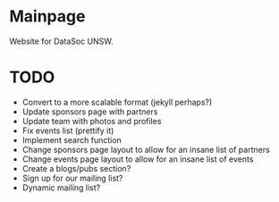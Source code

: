 # Mainpage

Website for DataSoc UNSW.

# TODO

* Convert to a more scalable format (jekyll perhaps?)
* Update sponsors page with partners
* Update team with photos and profiles
* Fix events list (prettify it)
* Implement search function
* Change sponsors page layout to allow for an insane list of partners
* Change events page layout to allow for an insane list of events
* Create a blogs/pubs section?
* Sign up for our mailing list?
* Dynamic mailing list?